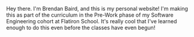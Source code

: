Hey there. I'm Brendan Baird, and this is my personal website!
I'm making this as part of the curriculum in the Pre-Work phase of my Software Engineering cohort at Flatiron School. It's really cool that I've learned enough to do this even before the classes have even begun!